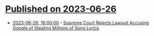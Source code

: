 # [Published on 2023-06-26](index.md)

* [2023-06-26, 16:00:00](https://news.slashdot.org/story/23/06/26/1559237/supreme-court-rejects-lawsuit-accusing-google-of-stealing-millions-of-song-lyrics?utm_source=rss1.0mainlinkanon&utm_medium=feed) - [Supreme Court Rejects Lawsuit Accusing Google of Stealing Millions of Song Lyrics](https://news.slashdot.org/story/23/06/26/1559237/supreme-court-rejects-lawsuit-accusing-google-of-stealing-millions-of-song-lyrics?utm_source=rss1.0mainlinkanon&utm_medium=feed)
